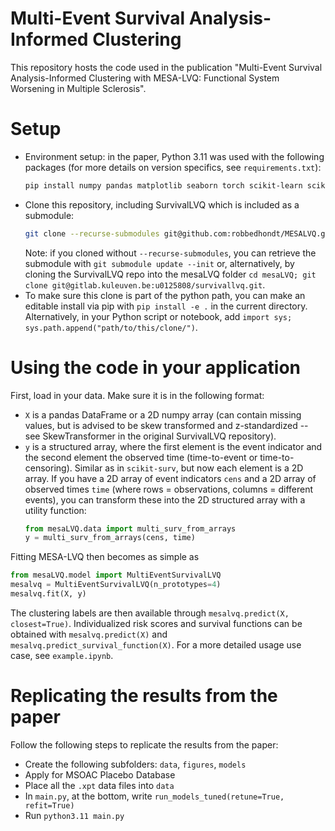 # Multi-Event Survival Analysis-Informed Clustering
This repository hosts the code used in the publication "Multi-Event Survival Analysis-Informed Clustering with MESA-LVQ: Functional System Worsening in Multiple Sclerosis".

# Setup
- Environment setup: in the paper, Python 3.11 was used with the following packages (for more details on version specifics, see `requirements.txt`):
    ```bash
    pip install numpy pandas matplotlib seaborn torch scikit-learn scikit-survival genieclust
    ```
- Clone this repository, including SurvivalLVQ which is included as a submodule:
    ```bash
    git clone --recurse-submodules git@github.com:robbedhondt/MESALVQ.git
    ```
    Note: if you cloned without `--recurse-submodules`, you can retrieve the submodule with `git submodule update --init` or, alternatively, by cloning the SurvivalLVQ repo into the mesaLVQ folder `cd mesaLVQ; git clone git@gitlab.kuleuven.be:u0125808/survivallvq.git`.
- To make sure this clone is part of the python path, you can make an editable install via pip with `pip install -e .` in the current directory. Alternatively, in your Python script or notebook, add `import sys; sys.path.append("path/to/this/clone/")`.

# Using the code in your application
First, load in your data. Make sure it is in the following format: 
- `X` is a pandas DataFrame or a 2D numpy array (can contain missing values, but is advised to be skew transformed and z-standardized -- see SkewTransformer in the original SurvivalLVQ repository).
- `y` is a structured array, where the first element is the event indicator and the second element the observed time (time-to-event or time-to-censoring). Similar as in `scikit-surv`, but now each element is a 2D array. If you have a 2D array of event indicators `cens` and a 2D array of observed times `time` (where rows = observations, columns = different events), you can transform these into the 2D structured array with a utility function:
    ```python
    from mesaLVQ.data import multi_surv_from_arrays
    y = multi_surv_from_arrays(cens, time)
    ```

Fitting MESA-LVQ then becomes as simple as
```python
from mesaLVQ.model import MultiEventSurvivalLVQ
mesalvq = MultiEventSurvivalLVQ(n_prototypes=4)
mesalvq.fit(X, y)
```

The clustering labels are then available through `mesalvq.predict(X, closest=True)`. 
Individualized risk scores and survival functions can be obtained with `mesalvq.predict(X)` and `mesalvq.predict_survival_function(X)`.
For a more detailed usage use case, see `example.ipynb`.

# Replicating the results from the paper
Follow the following steps to replicate the results from the paper:
- Create the following subfolders: `data`, `figures`, `models`
- Apply for MSOAC Placebo Database
- Place all the `.xpt` data files into `data`
- In `main.py`, at the bottom, write `run_models_tuned(retune=True, refit=True)`
- Run `python3.11 main.py`
